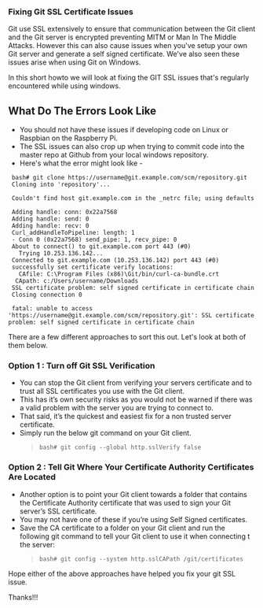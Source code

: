 
### Fixing Git SSL Certificate Issues

Git use SSL extensively to ensure that communication between the Git client and the Git server is encrypted preventing MITM or Man In The Middle Attacks. However this can also cause issues when you've setup your own Git server and generate a self signed certificate. We've also seen these issues arise when using Git on Windows. 

In this short howto we will look at fixing the GIT SSL issues that's regularly encountered while using windows.

## What Do The Errors Look Like

- You should not have these issues if developing code on Linux or Raspbian on the Raspberry Pi.
- The SSL issues can also crop up when trying to commit code into the master repo at Github from your local windows repository. 
- Here's what the error might look like -

```
 bash# git clone https://username@git.example.com/scm/repository.git
 Cloning into 'repository'...

 Couldn't find host git.example.com in the _netrc file; using defaults

 Adding handle: conn: 0x22a7568
 Adding handle: send: 0
 Adding handle: recv: 0
 Curl_addHandleToPipeline: length: 1
 - Conn 0 (0x22a7568) send_pipe: 1, recv_pipe: 0
 About to connect() to git.example.com port 443 (#0)
   Trying 10.253.136.142...
 Connected to git.example.com (10.253.136.142) port 443 (#0)
 successfully set certificate verify locations:
   CAfile: C:\Program Files (x86)\Git/bin/curl-ca-bundle.crt
  CApath: c:/Users/username/Downloads
 SSL certificate problem: self signed certificate in certificate chain
 Closing connection 0
 
 fatal: unable to access 'https://username@git.example.com/scm/repository.git': SSL certificate problem: self signed certificate in certificate chain
```

There are a few different approaches to sort this out. Let's look at both of them below.

### Option 1 : Turn off Git SSL Verification

- You can stop the Git client from verifying your servers certificate and to trust all SSL certificates you use with the Git client. 
- This has it’s own security risks as you would not be warned if there was a valid problem with the server you are trying to connect to. 
- That said, it’s the quickest and easiest fix for a non trusted server certificate. 
- Simply run the below git command on your Git client.
  > `bash# git config --global http.sslVerify false`

### Option 2 : Tell Git Where Your Certificate Authority Certificates Are Located

- Another option is to point your Git client towards a folder that contains the Certificate Authority certificate that was used to sign your Git server’s SSL certificate. 
- You may not have one of these if you’re using Self Signed certificates.
- Save the CA certificate to a folder on your Git client and run the following git command to tell your Git client to use it when connecting t the server:
  >`bash# git config --system http.sslCAPath /git/certificates`

Hope either of the above approaches have helped you fix your git SSL issue. 

Thanks!!!
